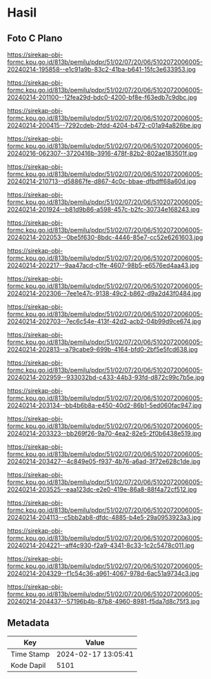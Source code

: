 # Hasil

## Foto C Plano

https://sirekap-obj-formc.kpu.go.id/813b/pemilu/pdpr/51/02/07/20/06/5102072006005-20240214-195858--e1c91a9b-83c2-41ba-b641-15fc3e633953.jpg

https://sirekap-obj-formc.kpu.go.id/813b/pemilu/pdpr/51/02/07/20/06/5102072006005-20240214-201100--12fea29d-bdc0-4200-bf8e-f63edb7c9dbc.jpg

https://sirekap-obj-formc.kpu.go.id/813b/pemilu/pdpr/51/02/07/20/06/5102072006005-20240214-200415--7292cdeb-2fdd-4204-b472-c01a94a826be.jpg

https://sirekap-obj-formc.kpu.go.id/813b/pemilu/pdpr/51/02/07/20/06/5102072006005-20240216-062307--3720416b-3916-478f-82b2-802ae183501f.jpg

https://sirekap-obj-formc.kpu.go.id/813b/pemilu/pdpr/51/02/07/20/06/5102072006005-20240214-210713--d58867fe-d867-4c0c-bbae-dfbdff68a60d.jpg

https://sirekap-obj-formc.kpu.go.id/813b/pemilu/pdpr/51/02/07/20/06/5102072006005-20240214-201924--b81d9b86-a598-457c-b2fc-30734e168243.jpg

https://sirekap-obj-formc.kpu.go.id/813b/pemilu/pdpr/51/02/07/20/06/5102072006005-20240214-202053--0be5f630-8bdc-4446-85e7-cc52e6261603.jpg

https://sirekap-obj-formc.kpu.go.id/813b/pemilu/pdpr/51/02/07/20/06/5102072006005-20240214-202217--9aa47acd-c1fe-4607-98b5-e6576ed4aa43.jpg

https://sirekap-obj-formc.kpu.go.id/813b/pemilu/pdpr/51/02/07/20/06/5102072006005-20240214-202306--7ee1e47c-9138-49c2-b862-d9a2d43f0484.jpg

https://sirekap-obj-formc.kpu.go.id/813b/pemilu/pdpr/51/02/07/20/06/5102072006005-20240214-202703--7ec6c54e-413f-42d2-acb2-04b99d9ce674.jpg

https://sirekap-obj-formc.kpu.go.id/813b/pemilu/pdpr/51/02/07/20/06/5102072006005-20240214-202813--a79cabe9-699b-4164-bfd0-2bf5e5fcd638.jpg

https://sirekap-obj-formc.kpu.go.id/813b/pemilu/pdpr/51/02/07/20/06/5102072006005-20240214-202959--933032bd-c433-44b3-93fd-d872c99c7b5e.jpg

https://sirekap-obj-formc.kpu.go.id/813b/pemilu/pdpr/51/02/07/20/06/5102072006005-20240214-203134--bb4b6b8a-e450-40d2-86b1-5ed060fac947.jpg

https://sirekap-obj-formc.kpu.go.id/813b/pemilu/pdpr/51/02/07/20/06/5102072006005-20240214-203323--bb269f26-9a70-4ea2-82e5-2f0b6438e519.jpg

https://sirekap-obj-formc.kpu.go.id/813b/pemilu/pdpr/51/02/07/20/06/5102072006005-20240214-203427--4c849e05-f937-4b76-a6ad-3f72e628c1de.jpg

https://sirekap-obj-formc.kpu.go.id/813b/pemilu/pdpr/51/02/07/20/06/5102072006005-20240214-203525--eaa123dc-e2e0-419e-86a8-88f4a72cf512.jpg

https://sirekap-obj-formc.kpu.go.id/813b/pemilu/pdpr/51/02/07/20/06/5102072006005-20240214-204113--c5bb2ab8-dfdc-4885-b4e5-29a0953923a3.jpg

https://sirekap-obj-formc.kpu.go.id/813b/pemilu/pdpr/51/02/07/20/06/5102072006005-20240214-204221--aff4c930-f2a9-4341-8c33-1c2c5478c011.jpg

https://sirekap-obj-formc.kpu.go.id/813b/pemilu/pdpr/51/02/07/20/06/5102072006005-20240214-204329--f1c54c36-a961-4067-978d-6ac51a9734c3.jpg

https://sirekap-obj-formc.kpu.go.id/813b/pemilu/pdpr/51/02/07/20/06/5102072006005-20240214-204437--57196b4b-87b8-4960-8981-f5da7d8c75f3.jpg


## Metadata

| Key        | Value               |
| ---------- | ------------------- |
| Time Stamp | 2024-02-17 13:05:41 |
| Kode Dapil | 5101                |



